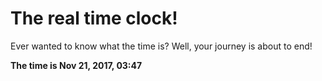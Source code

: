 # The real time clock!

Ever wanted to know what the time is? Well, your journey is about to end!

**The time is Nov 21, 2017, 03:47**